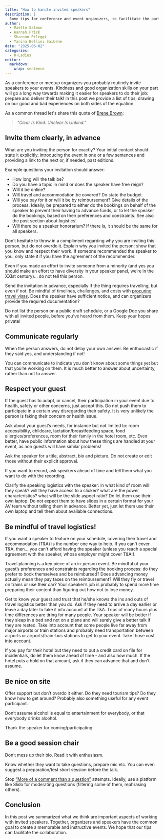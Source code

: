 ```yaml
---
title: "How to handle invited speakers"
description: |
  Some tips for conference and event organizers, to facilitate the participation of invited speakers.
author:
  - Maëlle Salmon
  - Hannah Frick
  - Shannon Pileggi
  - Yanina Bellini Saibene
date: "2025-06-02"
categories:
  - R-Ladies
editor:
  markdown:
    wrap: sentence
---
```


As a conference or meetup organizers you probably routinely invite speakers to your events.
Kindness and good organization skills on your part will go a long way towards making it easier for speakers to do their job: prepare and deliver their talk!
In this post we provide a list of tips, drawing on our good and bad experiences on both sides of the equation.

As a common thread let's share this quote of [Brene Brown](https://brenebrown.com/articles/2018/10/15/clear-is-kind-unclear-is-unkind/):

> _"Clear Is Kind. Unclear Is Unkind."_

## Invite them clearly, in advance

What are you inviting the person for exactly? 
Your initial contact should state it explicitly, introducing the event in one or a few sentences and providing a link to the next or, if needed, past editions.

Example questions your invitation should answer: 
- How long will the talk be? 
- Do you have a topic in mind or does the speaker have free reign? 
- Will it be online? 
- Will travel and accommodation be covered? Do state the budget.
- Will you pay for it or will it be by reimbursement? Give details of the process. Ideally, be prepared to either do the bookings on behalf of the speaker to prevent their having to advance funds, or to let the speaker do the bookings, based on their preferences and constraints. See also the post section about logistics!
- Will there be a speaker honorarium? If there is, it should be the same for all speakers.

Don’t hesitate to throw in a compliment regarding why you are inviting this person, but do not overdo it.
Explain why you invited the person: show that you know and respect their work.
If someone recommended the speaker to you, only state it if you have the agreement of the recommender.

Even if you made an effort to invite someone from a minority (and yes you should make an effort to have diversity in your speaker panel, we’re in the XXIst century)… do not tell this person.

Send the invitation in advance, especially if the thing requires travelling, but even if not. 
Be mindful of timelines, challenges, and costs with [procuring travel visas](https://yabellini.netlify.app/blog/2023-05-06-visa/). 
Does the speaker have sufficient notice, and can organizers provide the required documentation?

Do not list the person on a public draft schedule, or a Google Doc you share with all invited people, before you’ve heard from them. 
Keep your hopes private!

## Communicate regularly

When the person answers, do not delay your own answer. 
Be enthusiastic if they said yes, and understanding if not!

You can communicate to indicate you don’t know about some things yet but that you’re working on them. 
It is much better to answer about uncertainty, rather than not to answer.

## Respect your guest

If the guest has to adapt, or cancel, their participation in your event due to health, safety or other concerns, just accept this. 
Do not push them to participate in a certain way disregarding their safety. 
It is very unlikely the person is faking their concern or health issue.

Ask about your guest’s needs, for instance but not limited to: room accessibility, childcare, lactation/breastfeeding space, food allergies/preferences, room for their family in the hotel room, etc. 
Even better, have public information about how these things are handled at your event, as non guests will have similar problems!

Ask the speaker for a title, abstract, bio and picture.
Do not create or edit those without their explicit approval.

If you want to record, ask speakers ahead of time and tell them what you want to do with the recording. 

Clarify the speaking logistics with the speaker: in what kind of room will they speak? will they have access to a clicker? what are the power characteristics? what will be the slide aspect ratio?
Do let them use their own laptop. 
Do not expect them to have slides in a certain format for your AV team without telling them in advance. Better yet, just let them use their own laptop and tell them about available connections.

## Be mindful of travel logistics!

If you want a speaker to feature on your schedule, covering their travel and accommodation (T&A) is the number one way to help. 
If you can't cover T&A, then… you can't afford having the speaker (unless you reach a special agreement with the speaker, whose employer might cover T&A!).

Travel planning is a key piece of an in-person event. 
Be mindful of your guest’s preferences and constraints regarding the booking process: do they prefer to book themselves and be reimbursed? 
Does advancing money actually mean they pay taxes on the reimbursement? 
Will they fly or travel on trains or use their car? 
Your speaker’s job is probably to spend more time preparing their content than figuring out how not to lose money.

Get to know your guest and trust that he/she knows the ins and outs of travel logistics better than you do. 
Ask if they need to arrive a day earlier or leave a day later to take it into account at the T&A. 
Trips of many hours plus time differences are tiring for many people. 
Your speaker will be better if they sleep in a bed and not on a plane and will surely give a better talk if they are rested. 
Take into account that some people live far away from major airports or train stations and probably need transportation between airports or airports/train-bus stations to get to your event. 
Take those cost into account.

If you pay for their hotel but they need to put a credit card on file for incidentials, do let them know ahead of time - and also how much. If the hotel puts a hold on that amount, ask if they can advance that and don't assume.

## Be nice on site

Offer support but don’t overdo it either. 
Do they need tourism tips? Do they know how to get around? 
Probably also something useful for any event participant.

Don’t assume alcohol is equal to entertainment for everybody,
or that everybody drinks alcohol.

Thank the speaker for coming/participating.

## Be a good session chair

Don’t mess up their bio. 
Read it with enthusiasm.

Know whether they want to take questions, prepare mic etc.
You can even suggest a preparation/test short session before the talk.

Stop [“More of a comment than a question”](https://danirabaiotti.wordpress.com/2017/05/15/academic-etiquette-tips-on-conducting-yourself-at-an-academic-conference/) attempts.
Ideally, use a platform like Slido for moderating questions (filtering some of them, rephrasing others).

## Conclusion

In this post we summarized what we think are important aspects of working with invited speakers.
Together, organizers and speakers have the common goal to create a memorable and instructive events.
We hope that our tips can facilitate the collaboration.
